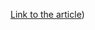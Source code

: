 [Link to the article](https://www.paloaltonetworks.com/apps/pan/public/downloadResource?pagePath=/content/pan/en_US/resources/whitepapers/unit42-silverterrier-rise-of-nigerian-business-email-compromise))

